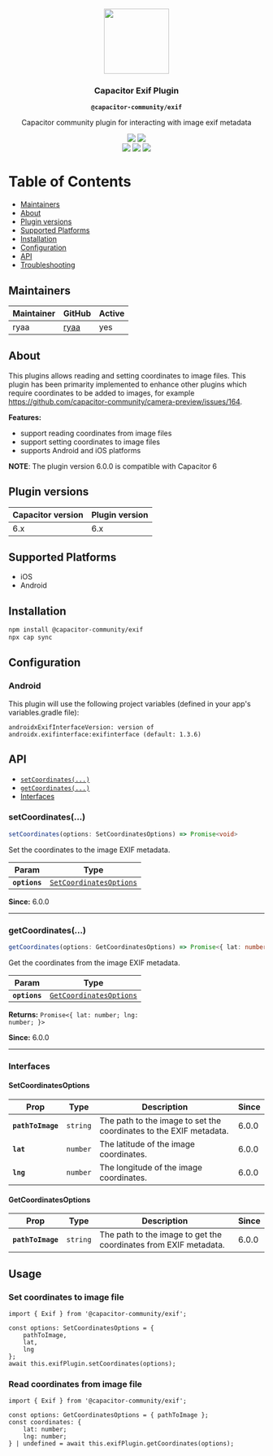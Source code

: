 <p align="center"><br><img src="https://user-images.githubusercontent.com/236501/85893648-1c92e880-b7a8-11ea-926d-95355b8175c7.png" width="128" height="128" /></p>
<h3 align="center">Capacitor Exif Plugin</h3>
<p align="center"><strong><code>@capacitor-community/exif</code></strong></p>
<p align="center">
  Capacitor community plugin for interacting with image exif metadata
</p>

<p align="center">
  <img src="https://img.shields.io/maintenance/yes/2024?style=flat-square" />
  <a href="https://www.npmjs.com/package/@capacitor-community/exif"><img src="https://img.shields.io/npm/l/@capacitor-community/exif?style=flat-square" /></a>
<br>
  <a href="https://www.npmjs.com/package/@capacitor-community/exif"><img src="https://img.shields.io/npm/dw/@capacitor-community/exif?style=flat-square" /></a>
  <a href="https://www.npmjs.com/package/@capacitor-community/exif"><img src="https://img.shields.io/npm/v/@capacitor-community/exif?style=flat-square" /></a>
<!-- ALL-CONTRIBUTORS-BADGE:START - Do not remove or modify this section -->
<a href="#contributors-"><img src="https://img.shields.io/badge/all%20contributors-1-orange?style=flat-square" /></a>
<!-- ALL-CONTRIBUTORS-BADGE:END -->
</p>

# Table of Contents

- [Maintainers](#maintainers)
- [About](#about)
- [Plugin versions](#plugin-versions)
- [Supported Platforms](#supported-platforms)
- [Installation](#installation)
- [Configuration](#configuration)
- [API](#api)
- [Troubleshooting](#troubleshooting)

## Maintainers

| Maintainer | GitHub                          | Active |
| ---------- | ------------------------------- | ------ |
| ryaa       | [ryaa](https://github.com/ryaa) | yes    |

## About

This plugins allows reading and setting coordinates to image files.
This plugin has been primarity implemented to enhance other plugins which require coordinates to be added to images, for example https://github.com/capacitor-community/camera-preview/issues/164.

**Features:**

- support reading coordinates from image files
- support setting coordinates to image files
- supports Android and iOS platforms

**NOTE**: The plugin version 6.0.0 is compatible with Capacitor 6

## Plugin versions

| Capacitor version | Plugin version |
| ----------------- | -------------- |
| 6.x               | 6.x            |

## Supported Platforms

- iOS
- Android

## Installation

```bash
npm install @capacitor-community/exif
npx cap sync
```

## Configuration

### Android
This plugin will use the following project variables (defined in your app's variables.gradle file):
```
androidxExifInterfaceVersion: version of androidx.exifinterface:exifinterface (default: 1.3.6)
```

## API

<docgen-index>

* [`setCoordinates(...)`](#setcoordinates)
* [`getCoordinates(...)`](#getcoordinates)
* [Interfaces](#interfaces)

</docgen-index>


<docgen-api>
<!--Update the source file JSDoc comments and rerun docgen to update the docs below-->

### setCoordinates(...)

```typescript
setCoordinates(options: SetCoordinatesOptions) => Promise<void>
```

Set the coordinates to the image EXIF metadata.

| Param         | Type                                                                    |
| ------------- | ----------------------------------------------------------------------- |
| **`options`** | <code><a href="#setcoordinatesoptions">SetCoordinatesOptions</a></code> |

**Since:** 6.0.0

--------------------


### getCoordinates(...)

```typescript
getCoordinates(options: GetCoordinatesOptions) => Promise<{ lat: number; lng: number; } | undefined>
```

Get the coordinates from the image EXIF metadata.

| Param         | Type                                                                    |
| ------------- | ----------------------------------------------------------------------- |
| **`options`** | <code><a href="#getcoordinatesoptions">GetCoordinatesOptions</a></code> |

**Returns:** <code>Promise&lt;{ lat: number; lng: number; }&gt;</code>

**Since:** 6.0.0

--------------------


### Interfaces


#### SetCoordinatesOptions

| Prop              | Type                | Description                                                        | Since |
| ----------------- | ------------------- | ------------------------------------------------------------------ | ----- |
| **`pathToImage`** | <code>string</code> | The path to the image to set the coordinates to the EXIF metadata. | 6.0.0 |
| **`lat`**         | <code>number</code> | The latitude of the image coordinates.                             | 6.0.0 |
| **`lng`**         | <code>number</code> | The longitude of the image coordinates.                            | 6.0.0 |


#### GetCoordinatesOptions

| Prop              | Type                | Description                                                      | Since |
| ----------------- | ------------------- | ---------------------------------------------------------------- | ----- |
| **`pathToImage`** | <code>string</code> | The path to the image to get the coordinates from EXIF metadata. | 6.0.0 |

</docgen-api>

## Usage

### Set coordinates to image file

```
import { Exif } from '@capacitor-community/exif';

const options: SetCoordinatesOptions = {
    pathToImage,
    lat,
    lng
};
await this.exifPlugin.setCoordinates(options);
```

### Read coordinates from image file

```
import { Exif } from '@capacitor-community/exif';

const options: GetCoordinatesOptions = { pathToImage };
const coordinates: {
    lat: number;
    lng: number;
} | undefined = await this.exifPlugin.getCoordinates(options);
```

